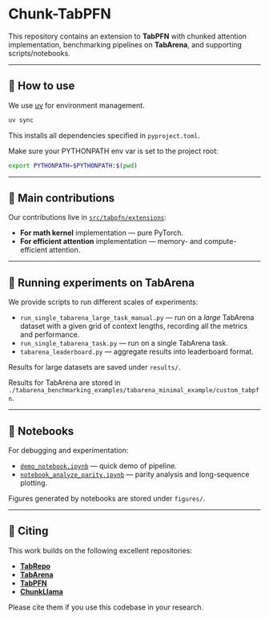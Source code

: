 # Chunk-TabPFN

This repository contains an extension to **TabPFN** with chunked attention implementation, benchmarking pipelines on **TabArena**, and supporting scripts/notebooks.

---

## 🚀 How to use

We use [uv](https://github.com/astral-sh/uv) for environment management.

```bash
uv sync
````

This installs all dependencies specified in `pyproject.toml`.

Make sure your PYTHONPATH env var is set to the project root:

```bash
export PYTHONPATH=$PYTHONPATH:$(pwd)
```

---

## 📂 Main contributions

Our contributions live in [`src/tabpfn/extensions`](src/tabpfn/extensions):

* **For math kernel** implementation — pure PyTorch.
* **For efficient attention** implementation — memory- and compute-efficient attention.

---

## 🧪 Running experiments on TabArena

We provide scripts to run different scales of experiments:

* `run_single_tabarena_large_task_manual.py` — run on a *large* TabArena dataset with a given grid of context lengths, recording all the metrics and performance. 
* `run_single_tabarena_task.py` — run on a single TabArena task.
* `tabarena_leaderboard.py` — aggregate results into leaderboard format.

Results for large datasets are saved under `results/`.

Results for TabArena are stored in `./tabarena_benchmarking_examples/tabarena_minimal_example/custom_tabpfn`.

---

## 📓 Notebooks

For debugging and experimentation:

* [`demo_notebook.ipynb`](demo_notebook.ipynb) — quick demo of pipeline.
* [`notebook_analyze_parity.ipynb`](notebook_analyze_parity.ipynb) — parity analysis and long-sequence plotting.

Figures generated by notebooks are stored under `figures/`.

---

## 📖 Citing

This work builds on the following excellent repositories:

* [**TabRepo**](https://github.com/autogluon/tabrepo)
* [**TabArena**](https://github.com/TabArena)
* [**TabPFN**](https://github.com/PriorLabs/TabPFN)
* [**ChunkLlama**](hhttps://github.com/HKUNLP/ChunkLlama)

Please cite them if you use this codebase in your research.
